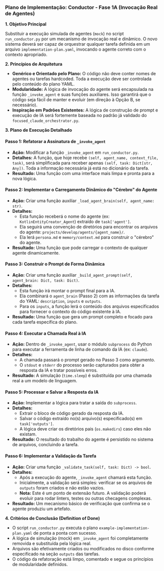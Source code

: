 ### Plano de Implementação: Conductor - Fase 1A (Invocação Real de Agentes)

**1. Objetivo Principal**

Substituir a execução simulada de agentes (`mock`) no script `run_conductor.py` por um mecanismo de invocação real e dinâmico. O novo sistema deverá ser capaz de orquestrar qualquer tarefa definida em um arquivo `implementation-plan.yaml`, invocando o agente correto com o contexto apropriado.

**2. Princípios de Arquitetura**

*   **Genérico e Orientado pelo Plano:** O código não deve conter nomes de agentes ou tarefas hardcoded. Toda a execução deve ser controlada pelo conteúdo do plano YAML.
*   **Modularidade:** A lógica de invocação do agente será encapsulada na função `_invoke_agent` e suas funções auxiliares. Isso garantirá que o código seja fácil de manter e evoluir (em direção à Opção B, se necessário).
*   **Inspiração em Padrões Existentes:** A lógica de construção de prompt e execução de IA será fortemente baseada no padrão já validado do `focused_claude_orchestrator.py`.

**3. Plano de Execução Detalhado**

#### Passo 1: Refatorar a Assinatura de `_invoke_agent`
-   **Ação:** Modificar a função `_invoke_agent` em `run_conductor.py`.
-   **Detalhes:** A função, que hoje recebe `(self, agent_name, context_file, task)`, será simplificada para receber apenas `(self, task: Dict[str, Any])`. Toda a informação necessária já está no dicionário da tarefa.
-   **Resultado:** Uma função com uma interface mais limpa e pronta para a nova lógica.

#### Passo 2: Implementar o Carregamento Dinâmico do "Cérebro" do Agente
-   **Ação:** Criar uma função auxiliar `_load_agent_brain(self, agent_name: str)`.
-   **Detalhes:**
    -   Esta função receberá o nome do agente (ex: `KotlinEntityCreator_Agent`) extraído de `task['agent']`.
    -   Ela seguirá uma convenção de diretórios para encontrar os arquivos do agente: `projects/develop/agents/{agent_name}/`.
    -   Ela lerá `persona.md` e `memory/context.md` para construir o "cérebro" do agente.
-   **Resultado:** Uma função que pode carregar o contexto de qualquer agente dinamicamente.

#### Passo 3: Construir o Prompt de Forma Dinâmica
-   **Ação:** Criar uma função auxiliar `_build_agent_prompt(self, agent_brain: Dict, task: Dict)`.
-   **Detalhes:**
    -   Esta função irá montar o prompt final para a IA.
    -   Ela combinará o `agent_brain` (Passo 2) com as informações da tarefa do YAML: `description`, `inputs` e `outputs`.
    -   Para os `inputs`, a função lerá o conteúdo dos arquivos especificados para fornecer o contexto do código existente à IA.
-   **Resultado:** Uma função que gera um prompt completo e focado para cada tarefa específica do plano.

#### Passo 4: Executar a Chamada Real à IA
-   **Ação:** Dentro de `_invoke_agent`, usar o módulo `subprocess` do Python para executar a ferramenta de linha de comando da IA (ex: `claude`).
-   **Detalhes:**
    -   A chamada passará o prompt gerado no Passo 3 como argumento.
    -   O `stdout` e `stderr` do processo serão capturados para obter a resposta da IA e tratar possíveis erros.
-   **Resultado:** A simulação (`time.sleep`) é substituída por uma chamada real a um modelo de linguagem.

#### Passo 5: Processar e Salvar a Resposta da IA
-   **Ação:** Implementar a lógica para tratar a saída do `subprocess`.
-   **Detalhes:**
    -   Extrair o bloco de código gerado da resposta da IA.
    -   Salvar o código extraído no(s) arquivo(s) especificado(s) em `task['outputs']`.
    -   A lógica deve criar os diretórios pais (`os.makedirs`) caso eles não existam.
-   **Resultado:** O resultado do trabalho do agente é persistido no sistema de arquivos, concluindo a tarefa.

#### Passo 6: Implementar a Validação da Tarefa
-   **Ação:** Criar uma função `_validate_task(self, task: Dict) -> bool`.
-   **Detalhes:**
    -   Após a execução do agente, `_invoke_agent` chamará esta função.
    -   Inicialmente, a validação será simples: verificar se os arquivos de `outputs` foram criados e não estão vazios.
    -   **Nota:** Este é um ponto de extensão futuro. A validação poderá evoluir para rodar linters, testes ou outras checagens complexas.
-   **Resultado:** Um mecanismo básico de verificação que confirma se o agente produziu um artefato.

**4. Critérios de Conclusão (Definition of Done)**

-   O script `run_conductor.py` executa o plano `example-implementation-plan.yaml` de ponta a ponta com sucesso.
-   A lógica de simulação (mock) em `_invoke_agent` foi completamente removida e substituída pela lógica real.
-   Arquivos são efetivamente criados ou modificados no disco conforme especificado na seção `outputs` das tarefas.
-   O código da refatoração está limpo, comentado e segue os princípios de modularidade definidos.
